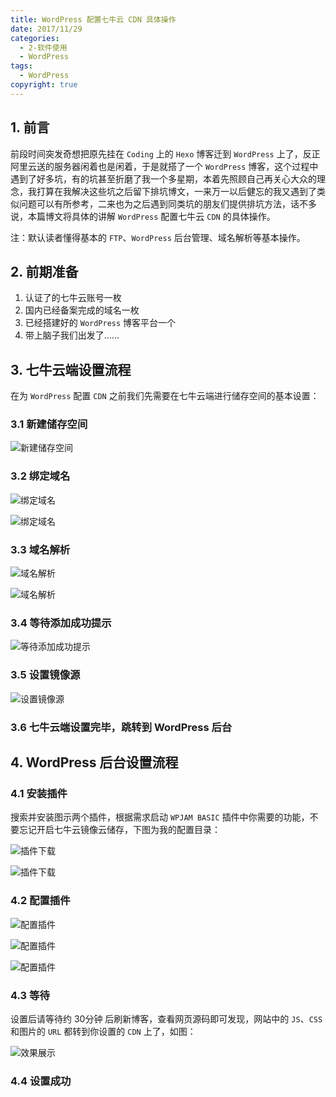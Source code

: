 ```yaml
---
title: WordPress 配置七牛云 CDN 具体操作
date: 2017/11/29
categories:
  - 2-软件使用
  - WordPress
tags:
  - WordPress
copyright: true
---
```


## 1. 前言

前段时间突发奇想把原先挂在 `Coding` 上的 `Hexo` 博客迁到 `WordPress` 上了，反正阿里云送的服务器闲着也是闲着，于是就搭了一个 `WordPress` 博客，这个过程中遇到了好多坑，有的坑甚至折磨了我一个多星期，本着先照顾自己再关心大众的理念，我打算在我解决这些坑之后留下排坑博文，一来万一以后健忘的我又遇到了类似问题可以有所参考，二来也为之后遇到同类坑的朋友们提供排坑方法，话不多说，本篇博文将具体的讲解 `WordPress` 配置七牛云 `CDN` 的具体操作。

注：默认读者懂得基本的 `FTP`、`WordPress` 后台管理、域名解析等基本操作。

## 2. 前期准备

1. 认证了的七牛云账号一枚
2. 国内已经备案完成的域名一枚
3. 已经搭建好的 `WordPress` 博客平台一个
4. 带上脑子我们出发了……

## 3. 七牛云端设置流程

在为 `WordPress` 配置 `CDN` 之前我们先需要在七牛云端进行储存空间的基本设置：

### 3.1 新建储存空间

![新建储存空间][1]

### 3.2 绑定域名

![绑定域名][2]

![绑定域名][3]

### 3.3 域名解析

![域名解析][4]

![域名解析][5]

### 3.4 等待添加成功提示

![等待添加成功提示][6]

### 3.5 设置镜像源

![设置镜像源][7]

### 3.6 七牛云端设置完毕，跳转到 WordPress 后台

## 4. WordPress 后台设置流程

### 4.1 安装插件

搜索并安装图示两个插件，根据需求启动 `WPJAM BASIC` 插件中你需要的功能，不要忘记开启七牛云镜像云储存，下图为我的配置目录：

![插件下载][8]

![插件下载][9]

### 4.2 配置插件

![配置插件][10]

![配置插件][11]

![配置插件][12]

### 4.3 等待

设置后请等待约 30分钟 后刷新博客，查看网页源码即可发现，网站中的 `JS`、`CSS` 和图片的 `URL` 都转到你设置的 `CDN` 上了，如图：

![效果展示][13]

### 4.4 设置成功

[1]: https://img.blanc.site/wiki/img/74.png
[2]: https://img.blanc.site/wiki/img/75.png
[3]: https://img.blanc.site/wiki/img/76.png
[4]: https://img.blanc.site/wiki/img/77.png
[5]: https://img.blanc.site/wiki/img/78.png
[6]: https://img.blanc.site/wiki/img/79.png
[7]: https://img.blanc.site/wiki/img/80.png
[8]: https://img.blanc.site/wiki/img/81.png
[9]: https://img.blanc.site/wiki/img/82.png
[10]: https://img.blanc.site/wiki/img/83.png
[11]: https://img.blanc.site/wiki/img/84.png
[12]: https://img.blanc.site/wiki/img/85.png
[13]: https://img.blanc.site/wiki/img/86.png